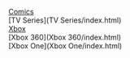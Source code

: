 [Comics](Comics/index.html)<br>
[TV Series](TV Series/index.html)<br>
[Xbox](Xbox/index.html)<br>
[Xbox 360](Xbox 360/index.html)<br>
[Xbox One](Xbox One/index.html)<br>
